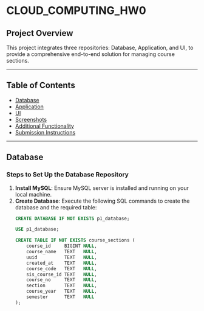 # CLOUD_COMPUTING_HW0

## Project Overview
This project integrates three repositories: Database, Application, and UI, to provide a comprehensive end-to-end solution for managing course sections.

---

## Table of Contents
- [Database](#database)
- [Application](#application)
- [UI](#ui)
- [Screenshots](#screenshots)
- [Additional Functionality](#additional-functionality)
- [Submission Instructions](#submission-instructions)

---

## Database

### Steps to Set Up the Database Repository

1. **Install MySQL**: Ensure MySQL server is installed and running on your local machine.
2. **Create Database**: Execute the following SQL commands to create the database and the required table:
   ```sql
   CREATE DATABASE IF NOT EXISTS p1_database;

   USE p1_database;

   CREATE TABLE IF NOT EXISTS course_sections (
       course_id     BIGINT NULL,
       course_name   TEXT   NULL,
       uuid          TEXT   NULL,
       created_at    TEXT   NULL,
       course_code   TEXT   NULL,
       sis_course_id TEXT   NULL,
       course_no     TEXT   NULL,
       section       TEXT   NULL,
       course_year   TEXT   NULL,
       semester      TEXT   NULL
   );
